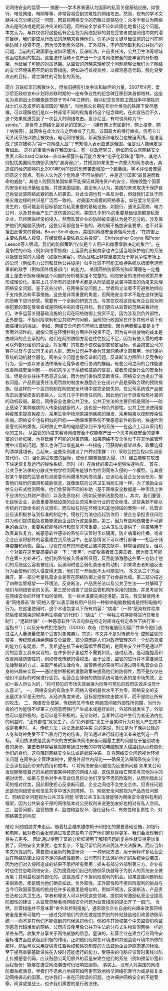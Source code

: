 论网络安全的监管——
摘要——学术界普遍认为国家的私营关键基础设施，如银行，电信网络，电网等等，非常容易受到灾难性的网络攻击。然而，现有的学术文献并未充分阐述这一问题，因其将网络安全的范畴过度狭隘化：众多学者认为网络攻击是刑法或是武装冲突法的问题。网络安全学者不应如此固化地看待这个问题。本文认为，与其仅仅将这些私有企业视为网络犯罪的潜在受害者或是网络冲突的潜在目标，我们更应从行政法的范畴来看待他们。许多运营关键基础设施的公司在网络防御上投资不足，因为涉及到负外部性，正外部性，不担风险取利和公共财产的问题，当前的行政国家在诸如环境法，反垄断法，产品责任法，公共卫生法等领域也面临相似的挑战。这些法律范畴不仅产出一个思考网络安全的更丰富的分析框架，也延展了可能的对策范围。从监管的范畴来理解这个问题能够让我们为了网络的安全环境采用不同的监管措施，例如进行监视监控，以探测恶意代码，强化易受攻击的目标，建立弹性的可恢复的系统。

简介
苏联红军已解散许久，但依旧拥有引发争论和破坏的力量。2007年4月，爱沙尼亚政府宣布计划将苏联时期的一座有争议性的纪念碑迁移到其首都塔林。这座名为青铜战士的雕像是苏联于1947年立碑的，用以纪念在苏联卫国战争中牺牲的战士们以及波罗的海邻国的“解放”。当地民众长期在布尔什维克的铁蹄下受尽磨难，可以理解他们是以一种非常不同的视角看待这个纪念碑的。在此宣告后不久，这个效果就遭受到了一次巨大的网络攻击。爱沙尼亚，有时也简称为”E-stonia,”，是世界上网络化最发达的国家之一（拥有网上市民银行，网上投票，网上纳税等），其网络在此次攻击之后瘫痪了几周。该国最大的银行瘫痪，信用卡公司关闭系统以防止被攻击，电话网络被黑，新闻报纸和电视台也被迫离线。是谁造成了这次被称为“第一次网络大战”？有知情人表示应该是俄国，但是没人能确定是否如此。
这样的事情也会在我国发生。有一些政府官员，例如前任白宫网络安全负责人Richard Clarke一直以来都警告有可能会发生“电子化珍珠港”事件。其他人则担忧美国网络防御系统的“漏洞弱点”，并预测如果发生一次重大的网络袭击，其造成的经济影响将比2001年9月11日的恐怖袭击增加一个数量级。学术评论者普遍同意这个观点。有些人认为这个危险是“不可估量的”，并是这个国家“最普遍而致命的威胁”。其他人则预测美国如果不能保证其网络资产的安全，将摧毁整个国家的安全和经济基础设施，并使美国屈服。甚至有人认为，美国的未来取决于保护自己免受武装网络武器的敌人的袭击。对此论调也有一些反对者，但就我们正处于网络灾难边缘的共识是广泛而一致的。
对美国大规模的网络袭击，如在爱沙尼亚所发生的，很可能会将目标锁定为私营重要的基础设施，如银行，通讯运营商，电力公司，以及其他会产生广泛伤害的公司。美国几乎85%的重要基础设施都是私营企业，已经面临经常的侵入。然而私营企业的防御被普遍认为是不充分的。涉及保护他们的电脑系统时，这些公司都是各干各的，政府既不施加安全要求，也不对承担由此带来的费用。Bruce Smith表示，美国对网络安全遵循两分法，“在防御上主要依靠私人投资，在经营商主要依靠公共投资”。 Christopher Coyne 和Peter Leeson等人强调，我们的防御策略“仅仅是个人用户和商家零散决定的集合”。在竞争性的市场（例如网络零售商）上运营的正规商家也许会适当地保护他们的系统以抵御日常的入侵者（如娱乐黑客）。然而战略上非常重要又处于非竞争性市场上的公司（例如电力公司和其他公共设施）似乎比较不可能去维持系统以抵御老道而果断的敌手（例如国外情报部门）的能力。
美国网络防御系统如此薄弱在一定程度上是由于拥有理解这个问题的分析框架是不完整的。网络安全的法律和政策并未形成理论化。事实上几乎所有的法律学术都是从刑法或是武装冲突法的角度来处理网络安全问题。鉴于这些分析，在网络安全问题上，学者和立法者不可避免地倾向于支持执法和军事措施。这些是非常重要的角度，但网络安全学术不能在这样狭隘的范畴下进行研究。需要有一个全新的研究方法。与其仅仅将这些私有企业视为网络犯罪的潜在受害者或是网络冲突的潜在目标，我们更应从监管的范畴来看待他们。许多运营关键基础设施的公司在网络防御上投资不足，因为涉及到负外部性，正外部性，不担风险取利和公共财产的问题，当前的行政国家在许多其他环境下也面临相似的挑战。
例如，网络安全问题与环境法律很像，因为两者都主要是关于负面外部性的。就像公司在环境控制方面往往投资不足，因为有些排放物的成本是由顺风的企业承担的，他们在网络防御方面也往往投足不足，因为有些入侵的成本可以外部化给别的企业。对发电厂的攻击不仅仅会损害预定目标，也会损害公司的客户以及与该公司无关的人群。因为公司并不会为其漏洞承担全部费用，他们保护系统的动机就会弱化。网络安全问题也像反垄断问题，反垄断法力图阻止反竞争的行为，但一直以来该法律确有让竞争者进行协调的嫌疑。有些公司之间的合作能够改善网络安全问题——例如共享关于系统和威胁的信息，或者形成全行业的安全标准。但是企业往往不愿意这么做，因为他们害怕反垄断责任。网络安全也提出了侵权问题。产品质量责任法用罚款的制度来激励企业在设计产品是采取合理的预防措施，但这样的一个惩罚机制在网络安全环境中是完全缺失的。在公司系统或产品被攻击后遭受损害的那些人，公司几乎不担责任风险，因此他们对于排查和修补漏洞的动机较弱。最后，网络安全也像公共卫生。公共卫生法的主要目标是预防——防止感染了某种疾病的人传染给健康的人，这也是一种负外部性。公共卫生法使用接种疫苗来提高免疫力，采用生物学检测来探测疾病的爆发，采用隔离以控制传染性疾病。网络安全也有相似的目标——确保重要系统不受恶意软件的影响，快速检测恶意代码的爆发，同时防止中毒的电脑感染到干净的系统——在这点上可以采用相似的工具。
从监管的角度来看待网络安全不仅能够产出一个思考网络安全的更丰富的分析框架，也将延展了可能的对策范围。如果网络不安全类似于在其他监管环境中出现的问题，那么也许可以借鉴其中一些措施；可获得的框架越多，政策选择的清单就越长。合起来，这些条例建议了四种对策群：（1）采取监控监视以探测恶意代码，（2）强化易受攻击的目标，使他们能够抵御入侵，（3）建立能够在攻击下快速恢复及运行的弹性系统，同时（4）在后续的袭击中能够快速响应。
首先，公共卫生法律的分散式生物学检测网络能够作为检测网络入侵的一个模型。与其授权某个单独的监管者检测恶意代码爆发的网络流量，应该给私营企业分派任务，报告他们经历的漏洞和威胁信息，就像医院向公共卫生当局汇报一样。为了激励企业参与分布式检测网络，他们会获得不同的补助（基于网络安全数据是一种市场上供不应求的公共财产理论）以及免责权利（例如反垄断法豁免权）。其次，我们要强化目标企业，运营重要基础设施的企业须采用全行业的安全标准。这些条款不能以传统的行政命令的方式颁布。而应如有时在环境法和其他领域的案例一样，私营企业应该积极参与到标准的制定中。侵权行为法也应起到作用：使企业承担责任风险并为他们提供豁免权能够激励企业执行这些条款。第三，因为有些网络袭击不可避免的会成功，重要系统能够运行和恢复非常重要。公共卫生法提供了一些策略用于改善其恢复力。被恶意软件感染的系统应该暂时予以隔离，防止病毒的传播。或者企业应该将额外的容量建立到系统当中，在紧急情况下可以进行部署——相当于储存疫苗和药物。最后，尽管在现有的刑法和武装冲突文献中，非常强调报复，但以一个对策在这里要简要的提一下：“反黑”，也即受害者反击袭击者。因为反击可能会在第三方处进行，他们的系统被入侵者所征用，反黑能够激励这些第三方防止他们的系统这么容易被征用。反黑同时也会弱化袭击者的动机：如果攻击者知道反击行为会使他们的入侵变得无效，他们在一开始就不太可能进行。
本文从三个方面展开。第一部分考量私营企业是否在网络防御上投资了社会最优值。第二部分描述了四种监管框架——环境法，反垄断法，产品责任法以及公共卫生法——并解释了他们与网络安全的关系。第三部分调查了这些监管机构所采用的措施，并思考如何在网络安全的环境下如何使用。
有一些术语要先阐述清楚。首先，我交替使用术语“网络袭击”和“网络入侵”以表示越权用户任何一种影响电脑数据或是控制电脑的行为。在这里使用时，这个术语包含以下所有内容：“病毒”（一种“感染软件程序然后使被感染的程序再生病毒”的代码）；“蠕虫”（“一种独立程序能够进行自我复制”）；“逻辑炸弹”（一种恶意软件“告诉电脑在特定时间或在特定条件下执行某一组指令”）；以及分布式拒绝服务（DDOS）攻击（控制电脑征用僵尸并命令他们通过注入大量流量使某个受害对象瘫痪）。其次，本文并不是对传统命令-控制监管的赞美，传统观点拒绝网络安全监管，部分原因是人们对政府管理这样一个动态领域的能力存有疑虑。但，我希望在接下来的篇幅里展现的，是网络安全并不是通过严厉的监管工具来实现的，在许多例子里也并不需要如此。通过私法，是可能提高和改善网络防御性的，例如修改传统的侵权法。至于公法，监管的进行并不需要通过法律制裁的方式，采取严格的法律命令，监管目标的获得可以通过吸引私营企业自身的兴趣来实现——通过提供积极的激励政策来提高他们的防御性，而不是仅仅在他们不达标的时候进行惩罚。私营企业薄弱的防御系统可能代表的是市场失效，正如一些人所认为的，“将可预见的市场失效替换为同等可预见的政府失效并没有什么意义”。
一、网络安全的有效水平
网络入侵的最优水平不为零，网络安全的支出最优水平是无穷的。从经济角度来说，目标是控制攻击数水平，而不是防止所有的攻击。
二、网络安全框架，传统而又不传统
网络空间被外部性所包围，当行为者的行为能够不经第三方同意而强行产生成本或是好处时，外部性就发生了。外部性可以是积极的，也可以是不积极的。无论何时，当某种活动产生行为者无法内化的利益时，“正外部性”就发生了。而“负外部性”发生于当某种行为对他人产生成本或是费用时。
A、传统方法：执法及武装冲突
总的来说，刑法是为了保护公民的人身和财神免受不正当暴力行为的伤害。刑法通过进行城府违法者来达到这一目标。
采用执法或是武装冲突的方式解决网络安全问题最主要的问题在于鉴别攻击者的身份，袭击者非常容易就能够通过分散的中转站电脑制定入侵路线从而模糊化他们的身份。这将阻碍网络安全执法或是武装冲突。
B 将网络安全问题视为环境法问题
在网络安全管理体制中，要将外部性内部化——确保无法保障系统安全的企业承担因此带来的费用和成本。
C 将网络安全问题视为反垄断问题
如果某公司发现能够使自己的系统防御某种特定的网络入侵，这信息就给它带来与其他对手的相对优势，如果与竞争对手共享此信息将让他们享受不但风险取利，从而削弱此公司的相对优势，因此即使担心反垄断问题，企业之间也不会完全合作。但责任问题还是在网络安全和信息共享中很大的障碍。
D、网络安全问题视为产品责任问题
E、网络安全问题视为公共卫生问题
尽管公共卫生法律能够为网络安全提供有用的框架，因为公共安全干预的网络版本对公民权利来说更加友好也相对有私人空间。
三、监管问题，监管措施
A、监控和监视
B、强化目标
C、有效性和复原性
D、对网络袭击的响应


结论
网络威胁并未走远。随着社会越来越依赖于网络化的重要基础设施，如银行和电网，敌对者将会发现通过攻击这些电子资产他们能获得更多。我们会发现我们将失去更多。
因此通过使用丰富的分析框架用于解释问题的复杂性就显得更加重要了。网络安全太重要，也太复杂，不能只留给刑法和武装冲突法解决。而应当如本文所提到的，需要使用全新的概念研究——一种研究方法，用于解释许多私营企业在网络防御上投资不足的系统性趋势。公司有时无法保护他们的系统免受袭击，因为他们对入侵所造成的结果不承担所有费用；损失有部分外部到第三方。企业有时也往往忽略网络安全，因为提高他们自己的防御系统就等于为别人的系统安全做贡献；其利益也是外部化的，这就造成了不担风险取利的机会。如果这些问题听起来很熟悉，那是因为他们确实如此。负外部性，正外部性和不担风险取利的挑战与当今行政国家面临的挑战在许多设置里是相似的，例如环境法，反垄断法，产品责任法和公共卫生法。学者和理发人可以研究这些领域，提供如何激励私营企业提高防御性的建议；从监管范畴看待网络安全问题为监管措施的提出开了一扇门。
当然，监管措施并不意味着“命令和控制措施”。通常吸引企业自身的兴趣来改善网络安全是更有可能的——通过免除他们的责任或是提供别的补贴鼓励他们改善防御系统——而不是在他们不能做到的时候惩罚他们。例如与其授权某个中央监管机构监测恶意代码爆发的网络，公司应该使用像公共卫生法的分布式生物监测网络一样的某些东西，收集并分享关于网络威胁的信息。童演的，私营企业在建立行业网络安全标准方面应该起到积极的作用，正如他们经常在环境法和其他监管环境中所做的那样。然后可以采用提供责任豁免权和惩罚制度的方法鼓励企业遵照商定的标准。至于提高重要基础设施在入侵时还能运行的能力，受感染的电脑应该暂时离线以防止传播恶意代码，应该鼓励公司用额外的容量来建立他们的系统（例如预留带宽和远程备份）能够在遭受网络袭击时仍旧响应服务。
事实上，没有人对美国的网络防御系统满意，学者们不遗余力地探究如何更有效地检举网络犯罪行为或是报复发动网络袭击的国家。也许我们一直在问错误的问题。也许保护网络安全的不是警察，间谍或是战士。也许我们需要的是行政法律。
